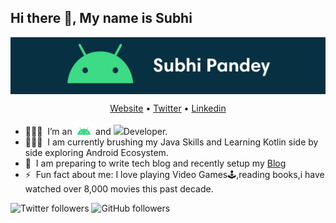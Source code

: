 <h2>Hi there 👋, My name is Subhi</h2>
<p align="center">
  <img align="center" alt="Meme Studio" src="https://github.com/subhipandey/subhipandey/blob/master/img/front.png" />
</p>

<p align="center">
  <a href="https://www.subhipandey.me">Website</a> •
  <a href="https://twitter.com/subhipandeydev">Twitter</a> •
  <a href="https://www.linkedin.com/in/subhipandey">Linkedin</a>
</p>

- 👨🏻‍💻  &nbsp;I’m an<img src="https://github.com/nisrulz/nisrulz/blob/master/img/android.png" height=20 />and <img src="https://github.com/subhipandey/subhipandey/blob/master/img/web.png" height=20 />Developer.
- 👨🏻‍🔬  &nbsp;I am currently brushing my Java Skills and Learning Kotlin side by side exploring Android Ecosystem.
- 📝  &nbsp;I am preparing to write tech blog and recently setup my [Blog](https://subhipandey.hashnode.dev)
- ⚡️  &nbsp;Fun fact about me: I love playing Video Games🕹,reading books,i have watched over 8,000 movies this past decade.

![Twitter followers](https://img.shields.io/twitter/follow/subhipandeydev?color=3ddc84&label=Followers&style=for-the-badge&logo=twitter) ![GitHub followers](https://img.shields.io/github/followers/subhipandey?color=3ddc84&label=Followers&style=for-the-badge&logo=github)


